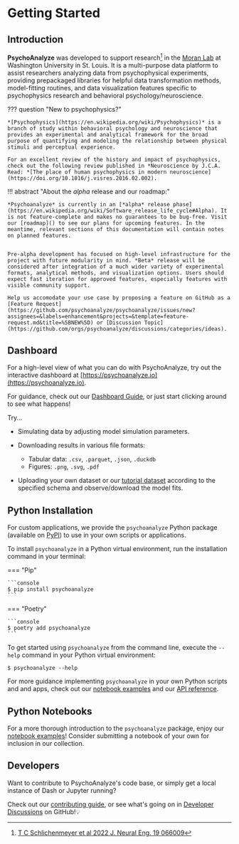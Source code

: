 # Getting Started

## Introduction

**PsychoAnalyze** was developed to support research[^1] in the [Moran Lab](https://moranlab.wustl.edu/) at Washington University in St. Louis. It is a multi-purpose data platform to assist researchers analyzing data from psychophysical experiments, providing prepackaged libraries for helpful data transformation methods, model-fitting routines, and data visualization features specific to psychophysics research and behavioral psychology/neuroscience.

[^1]: [T C Schlichenmeyer et al 2022 J. Neural Eng. 19 066009](https://iopscience.iop.org/article/10.1088/1741-2552/ac9e76/meta)

??? question "New to psychophysics?"

    *[Psychophysics](https://en.wikipedia.org/wiki/Psychophysics)* is a branch of study within behavioral psychology and neuroscience that provides an experimental and analytical framework for the broad purpose of quantifying and modeling the relationship between physical stimuli and perceptual experience.

    For an excellent review of the history and impact of psychophysics, check out the following review published in *Neuroscience by J.C.A. Read: *[The place of human psychophysics in modern neuroscience](https://doi.org/10.1016/j.visres.2016.02.002).


!!! abstract "About the *alpha* release and our roadmap:"

    *Psychoanalyze* is currently in an [*alpha* release phase](https://en.wikipedia.org/wiki/Software_release_life_cycle#Alpha). It is not feature-complete and makes no guarantees to be bug-free. Visit our [roadmap]() to see our plans for upcoming features. In the meantime, relevant sections of this documentation will contain notes on planned features.


    Pre-alpha development has focused on high-level infrastructure for the project with future modularity in mind. *Beta* release will be considered after integration of a much wider variety of experimental formats, analytical methods, and visualization options. Users should expect fast iteration for approved features, especially features with visible community support.

    Help us accomodate your use case by proposing a feature on GitHub as a [Feature Request](https://github.com/psychoanalyze/psychoanalyze/issues/new?assignees=&labels=enhancement&projects=&template=feature-request.md&title=%5BNEW%5D) or [Discussion Topic](https://github.com/orgs/psychoanalyze/discussions/categories/ideas).

## Dashboard

For a high-level view of what you can do with PsychoAnalyze, try out the interactive dashboard at [https://psychoanalyze.io](https://psychoanalyze.io).

For guidance, check out our [Dashboard Guide](dashboard/index.md), or just start clicking around to see what happens!

Try...

- Simulating data by adjusting model simulation parameters.
- Downloading results in various file formats:
    - Tabular data: `.csv`, `.parquet`, `.json`, `.duckdb`
    - Figures: `.png`, `.svg`, `.pdf`

- Uploading your own dataset or our [tutorial dataset](/notebooks/tutorial_trials.csv) according to the specified schema and observe/download the model fits.


## Python Installation

For custom applications, we provide the `psychoanalyze` Python package (available on [PyPI](https://pypi.org/project/psychoanalyze/)) to use in your own scripts or applications.

To install `psychoanalyze` in a Python virtual environment, run the installation command in your terminal:


=== "Pip"

    ```console
    $ pip install psychoanalyze
    ```
=== "Poetry"

    ```console
    $ poetry add psychoanalyze
    ```

To get started using `psychoanalyze` from the command line, execute the `--help` command in your Python virtual environment:

```console
$ psychoanalyze --help
```

For more guidance implementing `psychoanalyze` in your own Python scripts and and apps, check out our [notebook examples](notebooks) and our [API reference](api).
## Python Notebooks

For a more thorough introduction to the `psychoanalyze` package, enjoy our [notebook examples](notebooks/tutorial.ipynb)! Consider submitting a notebook of your own for inclusion in our collection.


## Developers

Want to contribute to PsychoAnalyze's code base, or simply get a local instance of Dash or Jupyter running?

Check out our [contributing guide](contributing.md), or see what's going on in [Developer Discussions](https://github.com/) on GitHub!💡
